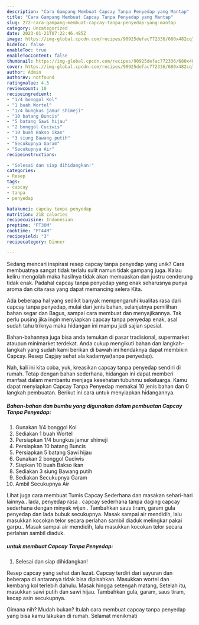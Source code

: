 ```yaml
---
description: "Cara Gampang Membuat Capcay Tanpa Penyedap yang Mantap"
title: "Cara Gampang Membuat Capcay Tanpa Penyedap yang Mantap"
slug: 272-cara-gampang-membuat-capcay-tanpa-penyedap-yang-mantap
category: Uncategorized
date: 2023-01-21T07:22:46.485Z
image: https://img-global.cpcdn.com/recipes/90925defac772336/680x482cq70/capcay-tanpa-penyedap-foto-resep-utama.jpg
hideToc: false
enableToc: true
enableTocContent: false
thumbnail: https://img-global.cpcdn.com/recipes/90925defac772336/680x482cq70/capcay-tanpa-penyedap-foto-resep-utama.jpg
cover: https://img-global.cpcdn.com/recipes/90925defac772336/680x482cq70/capcay-tanpa-penyedap-foto-resep-utama.jpg
author: Admin
authorAv: notfound
ratingvalue: 4.5
reviewcount: 10
recipeingredient:
- "1/4 bonggol Kol"
- "1 buah Wortel"
- "1/4 bungkus jamur shimeji"
- "10 batang Buncis"
- "5 batang Sawi hijau"
- "2 bonggol Cuciwis"
- "10 buah Bakso ikan"
- "3 siung Bawang putih"
- "Secukupnya Garam"
- "Secukupnya Air"
recipeinstructions:

- "Selesai dan siap dihidangkan!"
categories:
- Resep
tags:
- capcay
- tanpa
- penyedap

katakunci: capcay tanpa penyedap 
nutrition: 218 calories
recipecuisine: Indonesian
preptime: "PT30M"
cooktime: "PT44M"
recipeyield: "3"
recipecategory: Dinner

---
```





Sedang mencari inspirasi resep capcay tanpa penyedap yang unik? Cara membuatnya sangat tidak terlalu sulit namun tidak gampang juga. Kalau keliru mengolah maka hasilnya tidak akan memuaskan dan justru cenderung tidak enak. Padahal capcay tanpa penyedap yang enak seharusnya punya aroma dan cita rasa yang dapat memancing selera Kita.





Ada beberapa hal yang sedikit banyak mempengaruhi kualitas rasa dari capcay tanpa penyedap, mulai dari jenis bahan, selanjutnya pemilihan bahan segar dan Bagus, sampai cara membuat dan menyajikannya. Tak perlu pusing jika ingin menyiapkan capcay tanpa penyedap enak,      asal sudah tahu triknya maka hidangan ini mampu jadi sajian spesial.














Bahan-bahannya juga bisa anda temukan di pasar tradisional, supermarket ataupun minimarket terdekat. Anda cukup mengikuti bahan dan langkah-langkah yang sudah kami berikan di bawah ini hendaknya dapat membikin Capcay. Resep Capjay sehat ala kadarnya(tanpa penyedap).






Nah, kali ini kita coba, yuk, kreasikan capcay tanpa penyedap sendiri di rumah. Tetap dengan bahan sederhana, hidangan ini dapat memberi manfaat dalam membantu menjaga kesehatan tubuhmu sekeluarga. Kamu dapat menyiapkan Capcay Tanpa Penyedap memakai 10 jenis bahan dan 0 langkah pembuatan. Berikut ini cara untuk menyiapkan hidangannya.

<!--inarticleads1-->

##### Bahan-bahan dan bumbu yang digunakan dalam pembuatan Capcay Tanpa Penyedap:

1. Gunakan 1/4 bonggol Kol
1. Sediakan 1 buah Wortel
1. Persiapkan 1/4 bungkus jamur shimeji
1. Persiapkan 10 batang Buncis
1. Persiapkan 5 batang Sawi hijau
1. Gunakan 2 bonggol Cuciwis
1. Siapkan 10 buah Bakso ikan
1. Sediakan 3 siung Bawang putih
1. Sediakan Secukupnya Garam
1. Ambil Secukupnya Air


Lihat juga cara membuat Tumis Capcay Sederhana dan masakan sehari-hari lainnya.. lada, penyedap rasa . capcay sederhana tanpa daging capcay sederhana dengan minyak wijen . Tambahkan saus tiram, garam gula penyedap dan lada bubuk secukupnya. Masak sampai air mendidih, lalu masukkan kocokan telor secara perlahan sambil diaduk melingkar pakai garpu.. Masak sampai air mendidih, lalu masukkan kocokan telor secara perlahan sambil diaduk. 

<!--inarticleads2-->

#####  untuk membuat Capcay Tanpa Penyedap:


1. Selesai dan siap dihidangkan!

Resep capcay yang sehat dan lezat. Capcay terdiri dari sayuran dan beberapa di antaranya tidak bisa dipisahkan. Masukkan wortel dan kembang kol terlebih dahulu. Masak hingga setengah matang, Setelah itu, masukkan sawi putih dan sawi hijau. Tambahkan gula, garam, saus tiram, kecap asin secukupnya. 

Gimana nih? Mudah bukan? Itulah cara membuat capcay tanpa penyedap yang bisa kamu lakukan di rumah. Selamat menikmati
